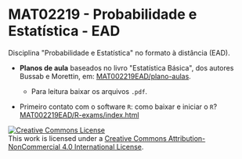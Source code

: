 # MAT02219 - Probabilidade e Estatística - EAD

Disciplina "Probabilidade e Estatística" no formato à distância (EAD).

* **Planos de aula** baseados no livro "Estatística Básica", dos autores Bussab e 
Morettin, em: [MAT002219EAD/plano-aulas](/plano-aulas).
    + Para leitura baixar os arquivos `.pdf`.
    
* Primeiro contato com o software `R`: como baixar e iniciar o `R`? [MAT002219EAD/R-exams/index.html](https://markus-stein.github.io/MAT02219EAD/R-exams/index.html)


<a rel="license" href="http://creativecommons.org/licenses/by-nc/4.0/"><img alt="Creative Commons License" style="border-width:0" src="https://i.creativecommons.org/l/by-nc/4.0/88x31.png" /></a><br />This work is licensed under a <a rel="license" href="http://creativecommons.org/licenses/by-nc/4.0/">Creative Commons Attribution-NonCommercial 4.0 International License</a>.

